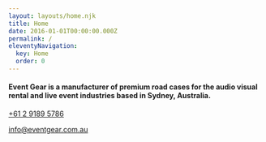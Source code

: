 ```yaml
---
layout: layouts/home.njk
title: Home
date: 2016-01-01T00:00:00.000Z
permalink: /
eleventyNavigation:
  key: Home
  order: 0
---
```

#### Event Gear is a manufacturer of premium road cases for the audio visual rental and live event industries based in Sydney, Australia.

[+61 2 9189 5786](tel:+61291895786)

[info@eventgear.com.au](mailto:info@eventgear.com.au)